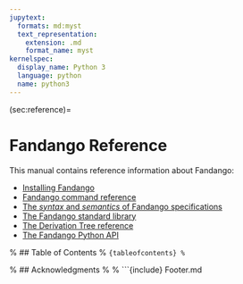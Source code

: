 ```yaml
---
jupytext:
  formats: md:myst
  text_representation:
    extension: .md
    format_name: myst
kernelspec:
  display_name: Python 3
  language: python
  name: python3
---
```


(sec:reference)=
# Fandango Reference

This manual contains reference information about Fandango:

* [Installing Fandango](sec:installing)
* [Fandango command reference](sec:commands)
* [The _syntax_ and _semantics_ of Fandango specifications](sec:language)
* [The Fandango standard library](sec:stdlib)
* [The Derivation Tree reference](sec:derivation-tree)
* [The Fandango Python API](sec:python-api)

% ## Table of Contents
% ```{tableofcontents}
% ```


% ## Acknowledgments
% 
% ```{include} Footer.md
